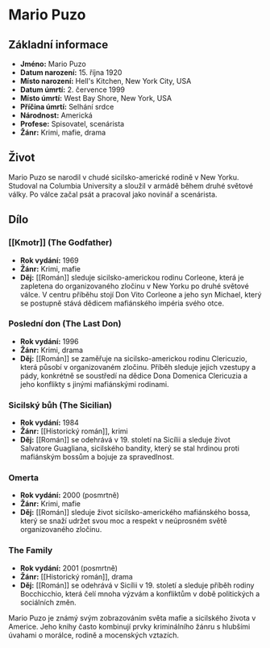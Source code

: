 # Mario Puzo

## Základní informace

- **Jméno:** Mario Puzo
- **Datum narození:** 15. října 1920
- **Místo narození:** Hell's Kitchen, New York City, USA
- **Datum úmrtí:** 2. července 1999
- **Místo úmrtí:** West Bay Shore, New York, USA
- **Příčina úmrtí:** Selhání srdce
- **Národnost:** Americká
- **Profese:** Spisovatel, scenárista
- **Žánr:** Krimi, mafie, drama

## Život

Mario Puzo se narodil v chudé sicilsko-americké rodině v New Yorku. Studoval na Columbia University a sloužil v armádě během druhé světové války. Po válce začal psát a pracoval jako novinář a scenárista.

## Dílo

### [[Kmotr]] (The Godfather)

- **Rok vydání:** 1969
- **Žánr:** Krimi, mafie
- **Děj:** [[Román]] sleduje sicilsko-americkou rodinu Corleone, která je zapletena do organizovaného zločinu v New Yorku po druhé světové válce. V centru příběhu stojí Don Vito Corleone a jeho syn Michael, který se postupně stává dědicem mafiánského impéria svého otce.

### Poslední don (The Last Don)

- **Rok vydání:** 1996
- **Žánr:** Krimi, drama
- **Děj:** [[Román]] se zaměřuje na sicilsko-americkou rodinu Clericuzio, která působí v organizovaném zločinu. Příběh sleduje jejich vzestupy a pády, konkrétně se soustředí na dědice Dona Domenica Clericuzia a jeho konflikty s jinými mafiánskými rodinami.

### Sicilský bůh (The Sicilian)

- **Rok vydání:** 1984
- **Žánr:** [[Historický román]], krimi
- **Děj:** [[Román]] se odehrává v 19. století na Sicílii a sleduje život Salvatore Guagliana, sicilského bandity, který se stal hrdinou proti mafiánským bossům a bojuje za spravedlnost.

### Omerta

- **Rok vydání:** 2000 (posmrtně)
- **Žánr:** Krimi, mafie
- **Děj:** [[Román]] sleduje život sicilsko-amerického mafiánského bossa, který se snaží udržet svou moc a respekt v neúprosném světě organizovaného zločinu.

### The Family

- **Rok vydání:** 2001 (posmrtně)
- **Žánr:** [[Historický román]], drama
- **Děj:** [[Román]] se odehrává v Sicílii v 19. století a sleduje příběh rodiny Bocchicchio, která čelí mnoha výzvám a konfliktům v době politických a sociálních změn.

Mario Puzo je známý svým zobrazováním světa mafie a sicilského života v Americe. Jeho knihy často kombinují prvky kriminálního žánru s hlubšími úvahami o morálce, rodině a mocenských vztazích.